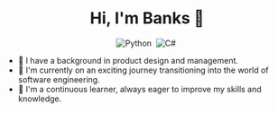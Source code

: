 <div align="center">

# Hi, I'm Banks 👋

![Python](https://img.shields.io/badge/-Python-333333?style=flat&logo=python)&nbsp;
![C#]([https://img.shields.io/badge/-Csharp-333333?style=flat&logo=csharp])&nbsp;


</div>

- 💼 I have a background in product design and management.
- 🚀 I'm currently on an exciting journey transitioning into the world of software engineering.
- 🌱 I'm a continuous learner, always eager to improve my skills and knowledge.




